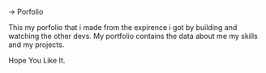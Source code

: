 -> Porfolio

This my porfolio that i made from the expirence i got by building and watching the other devs. 
My portfolio contains the data about me my skills and my projects.

Hope You Like It.

